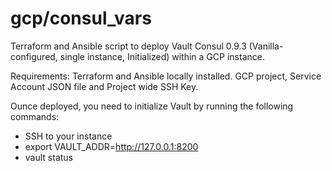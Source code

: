 # gcp/consul_vars
Terraform and Ansible script to deploy Vault Consul 0.9.3 (Vanilla-configured, single instance, Initialized) within a GCP instance.

Requirements: Terraform and Ansible locally installed. GCP project, Service Account JSON file and Project wide SSH Key.

Ounce deployed, you need to initialize Vault by running the following commands:

* SSH to your instance
* export VAULT_ADDR=http://127.0.0.1:8200
* vault status
